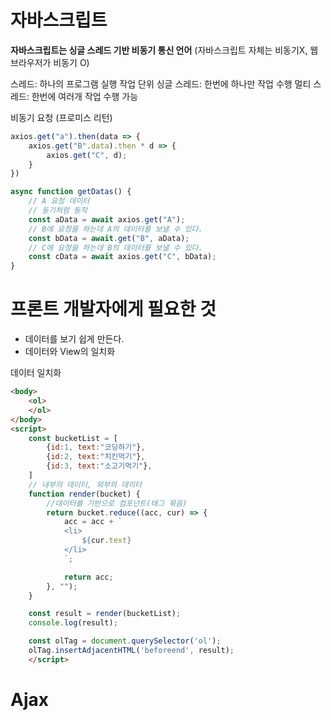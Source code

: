 # 자바스크립트
**자바스크립트는 싱글 스레드 기반 비동기 통신 언어**
(자바스크립트 자체는 비동기X, 웹브라우저가 비동기 O)

스레드: 하나의 프로그램 실행 작업 단위
싱글 스레드: 한번에 하나만 작업 수행
멀티 스레드: 한번에 여러개 작업 수행 가능

비동기 요청 (프로미스 리턴)
```js
axios.get("a").then(data => {
    axios.get("B".data).then * d => {
        axios.get("C", d);
    }
})

async function getDatas() {
    // A 요청 데이터
    // 동기처럼 동작
    const aData = await axios.get("A");
    // B에 요청을 하는데 A의 데이터를 보낼 수 있다.
    const bData = await.get("B", aData);
    // C에 요청을 하는데 B의 데이터를 보낼 수 있다.
    const cData = await axios.get("C", bData);
}
```

# 프론트 개발자에게 필요한 것
- 데이터를 보기 쉽게 만든다.
- 데이터와 View의 일치화

데이터 일치화
```html
<body>
    <ol>
    </ol>
</body>
<script>
    const bucketList = [
        {id:1, text:"코딩하기"},
        {id:2, text:"치킨먹기"},
        {id:3, text:"소고기먹기"},
    ]
    // 내부의 데이터, 외부의 데이터
    function render(bucket) {
        //데이터를 기반으로 컴포넌트(태그 묶음)
        return bucket.reduce((acc, cur) => {
            acc = acc + `
            <li>
                ${cur.text}
            </li>
            `;

            return acc;
        }, "");
    }

    const result = render(bucketList);
    console.log(result);

    const olTag = document.querySelector('ol');
    olTag.insertAdjacentHTML('beforeend', result);
    </script>
```

# Ajax